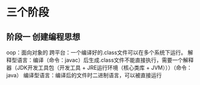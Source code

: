 # 三个阶段
## 阶段一 创建编程思想
oop：面向对象的
跨平台：一个编译好的.class文件可以在多个系统下运行。
解释型语言：编译（命令：javac）后生成.class文件不能直接执行，需要一个解释器（JDK开发工具包（开发工具 + JRE运行环境（核心类库 + JVM）））（命令：java）
编译型语言：编译后的文件时二进制语言，可以被直接运行

<!--stackedit_data:
eyJoaXN0b3J5IjpbLTIwOTg0OTM2MDYsLTI3OTEwNzgzMiwtMz
k0MjExNDA0LC0xNjExMDIyMjEyLC0yMDg4NzQ2NjEyXX0=
-->